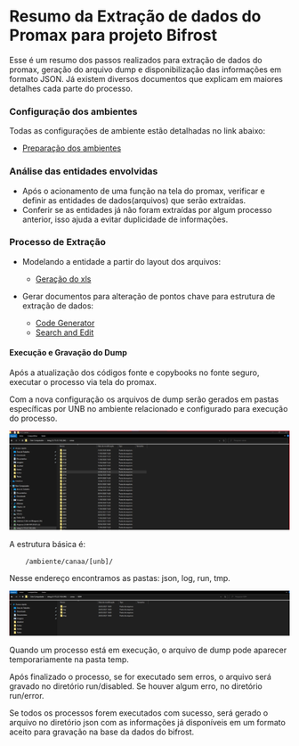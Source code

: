 # Resumo da Extração de dados do Promax para projeto Bifrost

Esse é um resumo dos passos realizados para extração de dados do promax, geração do arquivo dump e disponibilização das informações em formato JSON.
Já existem diversos documentos que explicam em maiores detalhes cada parte do processo.

### Configuração dos ambientes

Todas as configurações de ambiente estão detalhadas no link abaixo:

- [Preparação dos ambientes](https://dev.azure.com/AMBEV-SA/AMBEV-BIFROST/_wiki/wikis/Bifrost/2519/Configura%C3%A7%C3%A3o-de-Ambiente)

### Análise das entidades envolvidas

- Após o acionamento de uma função na tela do promax, verificar e definir as entidades de dados(arquivos) que serão extraídas.
- Conferir se as entidades já não foram extraídas por algum processo anterior, isso ajuda a evitar duplicidade de informações.

### Processo de Extração

- Modelando a entidade a partir do layout dos arquivos:

  - [Geração do xls](https://dev.azure.com/AMBEV-SA/AMBEV-BIFROST/_wiki/wikis/Bifrost/2682/Modelando-a-Entidade)

- Gerar documentos para alteração de pontos chave para estrutura de extração de dados:
  - [Code Generator](https://dev.azure.com/AMBEV-SA/AMBEV-BIFROST/_wiki/wikis/Bifrost/2582/Code-Gen-Extra%C3%A7%C3%A3o)
  - [Search and Edit](https://dev.azure.com/AMBEV-SA/AMBEV-BIFROST/_wiki/wikis/Bifrost/2586/Search-and-Edit-Extra%C3%A7%C3%A3o)

#### Execução e Gravação do Dump

Após a atualização dos códigos fonte e copybooks no fonte seguro, executar o processo via tela do promax.

Com a nova configuração os arquivos de dump serão gerados em pastas específicas por UNB no ambiente relacionado e configurado para execução do processo.

![Estrutura canaa](./estrutura_canaa.png)

A estrutura básica é:

```unix
    /ambiente/canaa/[unb]/
```

Nesse endereço encontramos as pastas: json, log, run, tmp.

![Estrutura canaa pastas](./estrutura_canaa_pastas.png)

Quando um processo está em execução, o arquivo de dump pode aparecer temporariamente na pasta temp.

Após finalizado o processo, se for executado sem erros, o arquivo será gravado no diretório run/disabled.
Se houver algum erro, no diretório run/error.

Se todos os processos forem executados com sucesso, será gerado o arquivo no diretório json com as informações já disponíveis em um formato aceito para gravação na base da dados do bifrost.
